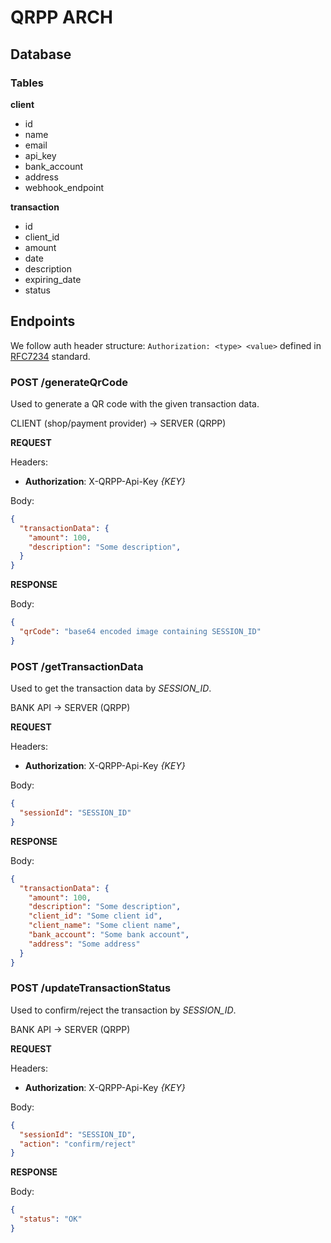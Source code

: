 # QRPP ARCH

## Database

### Tables

**client**

- id
- name
- email
- api_key
- bank_account
- address
- webhook_endpoint

**transaction**

- id
- client_id
- amount
- date
- description
- expiring_date
- status

## Endpoints

We follow auth header structure: `Authorization: <type> <value>` defined in [RFC7234](https://www.rfc-editor.org/rfc/rfc7235#section-4.2) standard.

### POST /generateQrCode

Used to generate a QR code with the given transaction data.

CLIENT (shop/payment provider) -> SERVER (QRPP)

**REQUEST**

Headers:
- **Authorization**: X-QRPP-Api-Key *{KEY}*

Body:
```json
{
  "transactionData": {
    "amount": 100,
    "description": "Some description",
  }
}
```

**RESPONSE**

Body:
```json
{
  "qrCode": "base64 encoded image containing SESSION_ID"
}
```

### POST /getTransactionData

Used to get the transaction data by *SESSION_ID*.

BANK API -> SERVER (QRPP)

**REQUEST**

Headers:
- **Authorization**: X-QRPP-Api-Key *{KEY}*

Body:
```json
{
  "sessionId": "SESSION_ID"
}
```

**RESPONSE**

Body:
```json
{
  "transactionData": {
    "amount": 100,
    "description": "Some description",
    "client_id": "Some client id",
    "client_name": "Some client name",
    "bank_account": "Some bank account",
    "address": "Some address"
  }
}
```

### POST /updateTransactionStatus

Used to confirm/reject the transaction by *SESSION_ID*.

BANK API -> SERVER (QRPP)

**REQUEST**

Headers:
- **Authorization**: X-QRPP-Api-Key *{KEY}*

Body:
```json
{
  "sessionId": "SESSION_ID",
  "action": "confirm/reject"
}
```

**RESPONSE**

Body:
```json
{
  "status": "OK"
}
```
